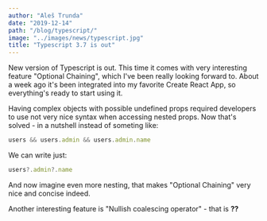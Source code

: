 ```yaml
---
author: "Aleš Trunda"
date: "2019-12-14"
path: "/blog/typescript/"
image: "../images/news/typescript.jpg"
title: "Typescript 3.7 is out"
---
```


New version of Typescript is out. This time it comes with very interesting feature "Optional Chaining", which I've been really looking forward to. About a week ago it's been integrated into my favorite Create React App, so everything's ready to start using it.

Having complex objects with possible undefined props required developers to use not very nice syntax when accessing nested props. Now that's solved - in a nutshell instead of someting like:

```javascript
users && users.admin && users.admin.name
```

We can write just:

```javascript
users?.admin?.name
```

And now imagine even more nesting, that makes "Optional Chaining" very nice and concise indeed.

Another interesting feature is "Nullish coalescing operator" - that is **??**
